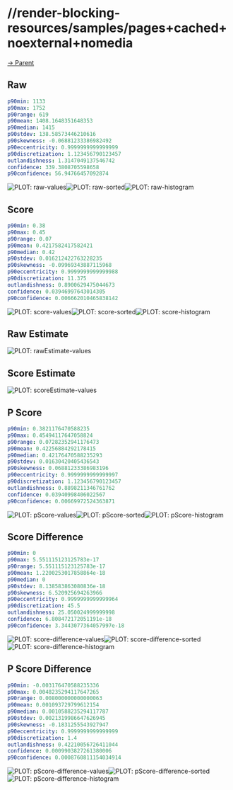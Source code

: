 
# //render-blocking-resources/samples/pages+cached+noexternal+nomedia

[→ Parent](../..)


## Raw


```yaml
p90min: 1133
p90max: 1752
p90range: 619
p90mean: 1408.1648351648353
p90median: 1415
p90stdev: 138.58573446210616
p90skewness: -0.06881233386982492
p90eccentricity: 0.9999999999999999
p90discretization: 1.123456790123457
outlandishness: 1.3147049137546742
confidence: 339.3808705598658
p90confidence: 56.94766457092874

```

![PLOT: raw-values](./raw/values.svg)![PLOT: raw-sorted](./raw/sorted.svg)![PLOT: raw-histogram](./raw/histogram.svg)
## Score


```yaml
p90min: 0.38
p90max: 0.45
p90range: 0.07
p90mean: 0.4217582417582421
p90median: 0.42
p90stdev: 0.016212422763228235
p90skewness: -0.09969343887115968
p90eccentricity: 0.9999999999999988
p90discretization: 11.375
outlandishness: 0.8900629475044673
confidence: 0.03946997643014305
p90confidence: 0.006662010465838142

```

![PLOT: score-values](./score/values.svg)![PLOT: score-sorted](./score/sorted.svg)![PLOT: score-histogram](./score/histogram.svg)
## Raw Estimate

![PLOT: rawEstimate-values](./rawEstimate/values.svg)
## Score Estimate

![PLOT: scoreEstimate-values](./scoreEstimate/values.svg)
## P Score


```yaml
p90min: 0.3821176470588235
p90max: 0.45494117647058824
p90range: 0.07282352941176473
p90mean: 0.42256884292178415
p90median: 0.42176470588235293
p90stdev: 0.01630420405436543
p90skewness: 0.06881233386983196
p90eccentricity: 0.9999999999999997
p90discretization: 1.123456790123457
outlandishness: 0.8898211346761762
confidence: 0.03940998406022567
p90confidence: 0.00669972524363871

```

![PLOT: pScore-values](./pScore/values.svg)![PLOT: pScore-sorted](./pScore/sorted.svg)![PLOT: pScore-histogram](./pScore/histogram.svg)
## Score Difference


```yaml
p90min: 0
p90max: 5.551115123125783e-17
p90range: 5.551115123125783e-17
p90mean: 1.2200253017858864e-18
p90median: 0
p90stdev: 8.138583863080836e-18
p90skewness: 6.520925694263966
p90eccentricity: 0.9999999999999964
p90discretization: 45.5
outlandishness: 25.050024999999998
confidence: 6.808472172051191e-18
p90confidence: 3.3443077364057997e-18

```

![PLOT: score-difference-values](./score-difference/values.svg)![PLOT: score-difference-sorted](./score-difference/sorted.svg)![PLOT: score-difference-histogram](./score-difference/histogram.svg)
## P Score Difference


```yaml
p90min: -0.003176470588235336
p90max: 0.0048235294117647265
p90range: 0.008000000000000063
p90mean: 0.001093729799612154
p90median: 0.0010588235294117787
p90stdev: 0.0021319986647626945
p90skewness: -0.1831255543927947
p90eccentricity: 0.9999999999999999
p90discretization: 1.4
outlandishness: 0.42210056726411044
confidence: 0.0009903827261380006
p90confidence: 0.0008760811154034914

```

![PLOT: pScore-difference-values](./pScore-difference/values.svg)![PLOT: pScore-difference-sorted](./pScore-difference/sorted.svg)![PLOT: pScore-difference-histogram](./pScore-difference/histogram.svg)
